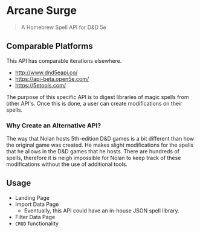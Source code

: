 # Arcane Surge
> A Homebrew Spell API for D&D 5e

## Comparable Platforms
This API has comparable iterations elsewhere.
- http://www.dnd5eapi.co/
- https://api-beta.open5e.com/
- https://5etools.com/

The purpose of this specific API is to digest libraries of magic spells from other API's. Once this is done, a user can create modifications on their spells.

### Why Create an Alternative API?
The way that Nolan hosts 5th-edition D&D games is a bit different than how the original game was created. He makes slight modifications for the spells that he allows in the D&D games that he hosts. There are hundreds of spells, therefore it is neigh impossible for Nolan to keep track of these modifications without the use of additional tools.

## Usage
- Landing Page
- Import Data Page
	- Eventually, this API could have an in-house JSON spell library.
- Filter Data Page
- `CRUD` functionality
